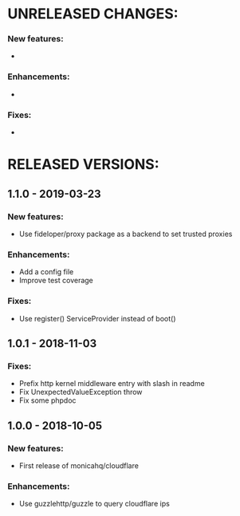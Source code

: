 # UNRELEASED CHANGES:

### New features:
*

### Enhancements:
*

### Fixes:
*

# RELEASED VERSIONS:

## 1.1.0 - 2019-03-23
 ### New features:
  * Use fideloper/proxy package as a backend to set trusted proxies

 ### Enhancements:
  * Add a config file
  * Improve test coverage

 ### Fixes:
  * Use register() ServiceProvider instead of boot()


## 1.0.1 - 2018-11-03
 ### Fixes:
  * Prefix http kernel middleware entry with slash in readme
  * Fix UnexpectedValueException throw
  * Fix some phpdoc


## 1.0.0 - 2018-10-05
 ### New features:
  * First release of monicahq/cloudflare

 ### Enhancements:
  * Use guzzlehttp/guzzle to query cloudflare ips

